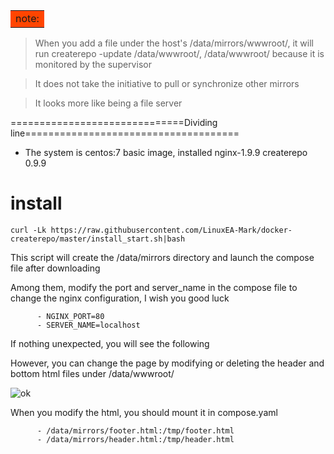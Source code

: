 <table><tr><td bgcolor=#FF4500> note: </td></tr></table>

> When you add a file under the host's /data/mirrors/wwwroot/, it will run createrepo -update /data/wwwroot/, /data/wwwroot/ because it is monitored by the supervisor

> It does not take the initiative to pull or synchronize other mirrors

> It looks more like being a file server

==============================Dividing line=====================================

* The system is centos:7 basic image, installed nginx-1.9.9 createrepo 0.9.9

# install 
```
curl -Lk https://raw.githubusercontent.com/LinuxEA-Mark/docker-createrepo/master/install_start.sh|bash
```

This script will create the /data/mirrors directory and launch the compose file after downloading

Among them, modify the port and server_name in the compose file to change the nginx configuration, I wish you good luck

```
      - NGINX_PORT=80
      - SERVER_NAME=localhost
```      

If nothing unexpected, you will see the following

However, you can change the page by modifying or deleting the header and bottom html files under /data/wwwroot/

![ok](https://raw.githubusercontent.com/LinuxEA-Mark/docker-createrepo/master/ok.png)

When you modify the html, you should mount it in compose.yaml
```
      - /data/mirrors/footer.html:/tmp/footer.html
      - /data/mirrors/header.html:/tmp/header.html
```      
